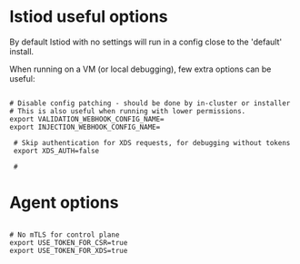 # Istiod useful options

By default Istiod with no settings will run in a config close to the 'default' install.

When running on a VM (or local debugging), few extra options can be useful:


```shell

# Disable config patching - should be done by in-cluster or installer
# This is also useful when running with lower permissions.
export VALIDATION_WEBHOOK_CONFIG_NAME=
export INJECTION_WEBHOOK_CONFIG_NAME=

 # Skip authentication for XDS requests, for debugging without tokens
 export XDS_AUTH=false
 
 # 
```

# Agent options

```shell

# No mTLS for control plane
export USE_TOKEN_FOR_CSR=true
export USE_TOKEN_FOR_XDS=true

```
